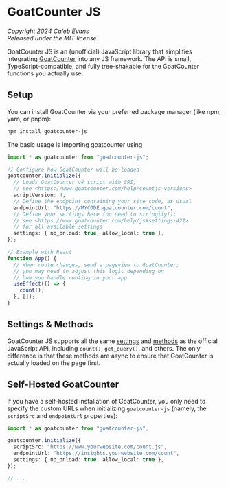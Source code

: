 # GoatCounter JS

_Copyright 2024 Caleb Evans_  
_Released under the MIT license_

GoatCounter JS is an (unofficial) JavaScript library that simplifies integrating
[GoatCounter][goatcounter] into any JS framework. The API is small,
TypeScript-compatible, and fully tree-shakable for the GoatCounter functions you
actually use.

[goatcounter]: https://www.goatcounter.com/

## Setup

You can install GoatCounter via your preferred package manager (like npm, yarn,
or pnpm):

```sh
npm install goatcounter-js
```

The basic usage is importing goatcounter using

```ts
import * as goatcounter from "goatcounter-js";

// Configure how GoatCounter will be loaded
goatcounter.initialize({
  // Loads GoatCounter v4 script with SRI;
  // see <https://www.goatcounter.com/help/countjs-versions>
  scriptVersion: 4,
  // Define the endpoint containing your site code, as usual
  endpointUrl: "https://MYCODE.goatcounter.com/count",
  // Define your settings here (no need to stringify!);
  // see <https://www.goatcounter.com/help/js#settings-421>
  // for all available settings
  settings: { no_onload: true, allow_local: true },
});

// Example with React
function App() {
  // When route changes, send a pageview to GoatCounter;
  // you may need to adjust this logic depending on
  // how you handle routing in your app
  useEffect(() => {
    count();
  }, []);
}
```

## Settings & Methods

GoatCounter JS supports all the same [settings][settings] and [methods][methods]
as the official JavaScript API, including `count()`, `get_query()`, and others.
The only difference is that these methods are async to ensure that GoatCounter
is actually loaded on the page first.

[settings]: https://www.goatcounter.com/help/js#settings-423
[methods]: https://www.goatcounter.com/help/js#methods-423

## Self-Hosted GoatCounter

If you have a self-hosted installation of GoatCounter, you only need to specify
the custom URLs when initializing `goatcounter-js` (namely, the `scriptSrc` and `endpointUrl` properties):

```ts
import * as goatcounter from "goatcounter-js";

goatcounter.initialize({
  scriptSrc: "https://www.yourwebsite.com/count.js",
  endpointUrl: "https://insights.yourwebsite.com/count",
  settings: { no_onload: true, allow_local: true },
});

// ...
```
